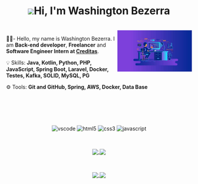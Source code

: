 <h1 align="center"><img src="https://media.giphy.com/media/hvRJCLFzcasrR4ia7z/giphy.gif" width="25px" background-color="rgb(102, 16, 242)">Hi, I'm Washington Bezerra</h1></img>
<br>


<img src="./banner.png" max-width="300px" width="40%" align="right">


<p align="left"> 
 ✌🏽- Hello, my name is Washington Bezerra. I am <strong>Back-end developer</strong>, <strong>Freelancer</strong> and <strong>Software Engineer Intern at <a href="https://www.creditas.com/">Creditas</a></strong>.
</p>


<p align="left">
 💡 Skills: <strong>Java, Kotlin, Python, PHP, JavaScript, Spring Boot, Laravel, Docker, Testes, Kafka, SOLID, MySQL, PG</strong>
</p>


<p align="left">
  ⚙️ Tools: <strong>Git and GitHub, Spring, AWS, Docker, Data Base</strong>
</p>


<br>
<br>
<br>
<br>


<p align="center">
   <a>
      <img src="https://cdn.jsdelivr.net/gh/devicons/devicon/icons/vscode/vscode-original.svg" alt="vscode" width="40" height="40"/>
   </a>
   <a>
      <img src="https://cdn.jsdelivr.net/gh/devicons/devicon/icons/html5/html5-plain.svg" alt="html5" width="40" height="40"/>
   </a>
   <a>
      <img src="https://cdn.jsdelivr.net/gh/devicons/devicon/icons/css3/css3-plain.svg" alt="css3" width="40" height="40"/>
   </a>
   <a>
      <img src="https://cdn.jsdelivr.net/gh/devicons/devicon/icons/javascript/javascript-original.svg" alt="javascript" width="40" height="40"/>
   </a>
</p>

<br>

<p align="center">
  <a href="https://github.com/washington-bezerra">
    <img
      align="center"
      height="150em"
      src="https://github-readme-stats.vercel.app/api?username=washington-bezerra&theme=radical"
    />
  </a>
  <a href="https://github.com/washington-bezerra">
    <img
      align="center"
      height="150em"
      src="https://github-readme-stats.vercel.app/api/top-langs/?username=washington-bezerra&hide=html&layout=compact&theme=radical"
    />
  </a>
</p>

<br>

<p align="center">
  <a href="https://instagram.com/_washingtonbezerra">
    <img
      align="center"
      src="https://img.shields.io/badge/-Instagram-6610F2?style=for-the-badge&logo=Instagram&logoColor=FFFFFF&link=https://www.instagram.com/_washingtonluis_"
    />
  </a>
  <a href="https://www.linkedin.com/in/washington-bezerra">
    <img
         align="center"
         src="https://img.shields.io/badge/-linkedin-6610F2?style=for-the-badge&logo=linkedin&logoColor=FFFFFF&link=https://www.linkedin.com/in/washington-bezerra">
  </a>

</p>
